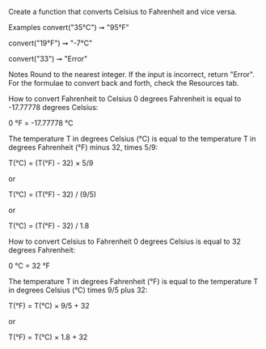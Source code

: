 Create a function that converts Celsius to Fahrenheit and vice versa.

Examples
convert("35°C") ➞ "95°F"

convert("19°F") ➞ "-7°C"

convert("33") ➞ "Error"

Notes
Round to the nearest integer.
If the input is incorrect, return "Error".
For the formulae to convert back and forth, check the Resources tab.

How to convert Fahrenheit to Celsius
0 degrees Fahrenheit is equal to -17.77778 degrees Celsius:

0 °F = -17.77778 °C

The temperature T in degrees Celsius (°C) is equal to the temperature T in degrees Fahrenheit (°F) minus 32, times 5/9:

T(°C) = (T(°F) - 32) × 5/9

or

T(°C) = (T(°F) - 32) / (9/5)

or

T(°C) = (T(°F) - 32) / 1.8

How to convert Celsius to Fahrenheit
0 degrees Celsius is equal to 32 degrees Fahrenheit:

0 °C = 32 °F

The temperature T in degrees Fahrenheit (°F) is equal to the temperature T in degrees Celsius (°C) times 9/5 plus 32:

T(°F) = T(°C) × 9/5 + 32

or

T(°F) = T(°C) × 1.8 + 32